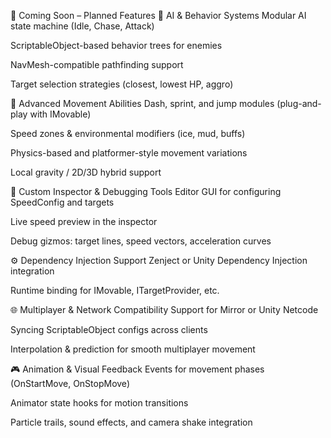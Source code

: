 🔮 Coming Soon – Planned Features
🧠 AI & Behavior Systems
Modular AI state machine (Idle, Chase, Attack)

ScriptableObject-based behavior trees for enemies

NavMesh-compatible pathfinding support

Target selection strategies (closest, lowest HP, aggro)

🏃 Advanced Movement Abilities
Dash, sprint, and jump modules (plug-and-play with IMovable)

Speed zones & environmental modifiers (ice, mud, buffs)

Physics-based and platformer-style movement variations

Local gravity / 2D/3D hybrid support

🧩 Custom Inspector & Debugging Tools
Editor GUI for configuring SpeedConfig and targets

Live speed preview in the inspector

Debug gizmos: target lines, speed vectors, acceleration curves

⚙️ Dependency Injection Support
Zenject or Unity Dependency Injection integration

Runtime binding for IMovable, ITargetProvider, etc.

🌐 Multiplayer & Network Compatibility
Support for Mirror or Unity Netcode

Syncing ScriptableObject configs across clients

Interpolation & prediction for smooth multiplayer movement

🎮 Animation & Visual Feedback
Events for movement phases (OnStartMove, OnStopMove)

Animator state hooks for motion transitions

Particle trails, sound effects, and camera shake integration

